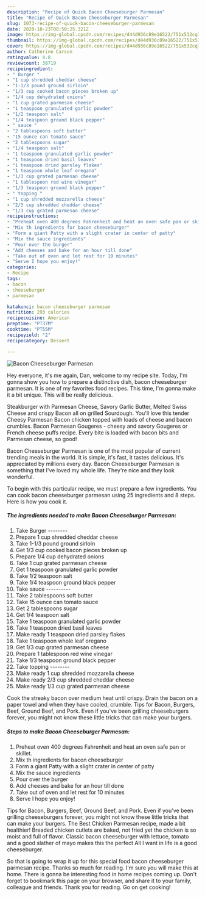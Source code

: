 ```yaml
---
description: "Recipe of Quick Bacon Cheeseburger Parmesan"
title: "Recipe of Quick Bacon Cheeseburger Parmesan"
slug: 1073-recipe-of-quick-bacon-cheeseburger-parmesan
date: 2020-10-23T08:50:25.321Z
image: https://img-global.cpcdn.com/recipes/d44d936c89e16522/751x532cq70/bacon-cheeseburger-parmesan-recipe-main-photo.jpg
thumbnail: https://img-global.cpcdn.com/recipes/d44d936c89e16522/751x532cq70/bacon-cheeseburger-parmesan-recipe-main-photo.jpg
cover: https://img-global.cpcdn.com/recipes/d44d936c89e16522/751x532cq70/bacon-cheeseburger-parmesan-recipe-main-photo.jpg
author: Catherine Carson
ratingvalue: 4.8
reviewcount: 38719
recipeingredient:
- " Burger "
- "1 cup shredded cheddar cheese"
- "1-1/3 pound ground sirloin"
- "1/3 cup cooked bacon pieces broken up"
- "1/4 cup dehydrated onions"
- "1 cup grated parmesan cheese"
- "1 teaspoon granulated garlic powder"
- "1/2 teaspoon salt"
- "1/4 teaspoon ground black pepper"
- " sauce "
- "2 tablespoons soft butter"
- "15 ounce can tomato sauce"
- "2 tablespoons sugar"
- "1/4 teaspoon salt"
- "1 teaspoon granulated garlic powder"
- "1 teaspoon dried basil leaves"
- "1 teaspoon dried parsley flakes"
- "1 teaspoon whole leaf oregano"
- "1/3 cup grated parmesan cheese"
- "1 tablespoon red wine vinegar"
- "1/3 teaspoon ground black pepper"
- " topping "
- "1 cup shredded mozzarella cheese"
- "2/3 cup shredded cheddar cheese"
- "1/3 cup grated parmesan cheese"
recipeinstructions:
- "Preheat oven 400 degrees Fahrenheit and heat an oven safe pan or skillet."
- "Mix th ingredients for bacon cheeseburger"
- "Form a giant Patty with a slight crater in center of patty"
- "Mix the sauce ingredients"
- "Pour over the burger"
- "Add cheeses and bake for an hour till done"
- "Take out of oven and let rest for 10 minutes"
- "Serve I hope you enjoy!"
categories:
- Recipe
tags:
- bacon
- cheeseburger
- parmesan

katakunci: bacon cheeseburger parmesan 
nutrition: 293 calories
recipecuisine: American
preptime: "PT37M"
cooktime: "PT55M"
recipeyield: "2"
recipecategory: Dessert

---
```



![Bacon Cheeseburger Parmesan](https://img-global.cpcdn.com/recipes/d44d936c89e16522/751x532cq70/bacon-cheeseburger-parmesan-recipe-main-photo.jpg)

Hey everyone, it's me again, Dan, welcome to my recipe site. Today, I'm gonna show you how to prepare a distinctive dish, bacon cheeseburger parmesan. It is one of my favorites food recipes. This time, I'm gonna make it a bit unique. This will be really delicious.

Steakburger with Parmesan Cheese, Savory Garlic Butter, Melted Swiss Cheese and crispy Bacon all on grilled Sourdough. You&#39;ll love this tender Cheesy Parmesan Bacon chicken topped with loads of cheese and bacon crumbles. Bacon Parmesan Gougeres - cheesy and savory Gougeres or French cheese puffs recipe. Every bite is loaded with bacon bits and Parmesan cheese, so good!

Bacon Cheeseburger Parmesan is one of the most popular of current trending meals in the world. It is simple, it's fast, it tastes delicious. It's appreciated by millions every day. Bacon Cheeseburger Parmesan is something that I've loved my whole life. They're nice and they look wonderful.


To begin with this particular recipe, we must prepare a few ingredients. You can cook bacon cheeseburger parmesan using 25 ingredients and 8 steps. Here is how you cook it.

<!--inarticleads1-->

##### The ingredients needed to make Bacon Cheeseburger Parmesan:

1. Take  Burger --------
1. Prepare 1 cup shredded cheddar cheese
1. Take 1-1/3 pound ground sirloin
1. Get 1/3 cup cooked bacon pieces broken up
1. Prepare 1/4 cup dehydrated onions
1. Take 1 cup grated parmesan cheese
1. Get 1 teaspoon granulated garlic powder
1. Take 1/2 teaspoon salt
1. Take 1/4 teaspoon ground black pepper
1. Take  sauce ----------
1. Take 2 tablespoons soft butter
1. Take 15 ounce can tomato sauce
1. Get 2 tablespoons sugar
1. Get 1/4 teaspoon salt
1. Take 1 teaspoon granulated garlic powder
1. Take 1 teaspoon dried basil leaves
1. Make ready 1 teaspoon dried parsley flakes
1. Take 1 teaspoon whole leaf oregano
1. Get 1/3 cup grated parmesan cheese
1. Prepare 1 tablespoon red wine vinegar
1. Take 1/3 teaspoon ground black pepper
1. Take  topping --------
1. Make ready 1 cup shredded mozzarella cheese
1. Make ready 2/3 cup shredded cheddar cheese
1. Make ready 1/3 cup grated parmesan cheese


Cook the streaky bacon over medium heat until crispy. Drain the bacon on a paper towel and when they have cooled, crumble. Tips for Bacon, Burgers, Beef, Ground Beef, and Pork. Even if you&#39;ve been grilling cheeseburgers forever, you might not know these little tricks that can make your burgers. 

<!--inarticleads2-->

##### Steps to make Bacon Cheeseburger Parmesan:

1. Preheat oven 400 degrees Fahrenheit and heat an oven safe pan or skillet.
1. Mix th ingredients for bacon cheeseburger
1. Form a giant Patty with a slight crater in center of patty
1. Mix the sauce ingredients
1. Pour over the burger
1. Add cheeses and bake for an hour till done
1. Take out of oven and let rest for 10 minutes
1. Serve I hope you enjoy!


Tips for Bacon, Burgers, Beef, Ground Beef, and Pork. Even if you&#39;ve been grilling cheeseburgers forever, you might not know these little tricks that can make your burgers. The Best Chicken Parmesan recipe, made a bit healthier! Breaded chicken cutlets are baked, not fried yet the chicken is so moist and full of flavor. Classic bacon cheeseburger with lettuce, tomato and a good slather of mayo makes this the perfect All I want in life is a good cheeseburger. 

So that is going to wrap it up for this special food bacon cheeseburger parmesan recipe. Thanks so much for reading. I'm sure you will make this at home. There is gonna be interesting food in home recipes coming up. Don't forget to bookmark this page on your browser, and share it to your family, colleague and friends. Thank you for reading. Go on get cooking!
